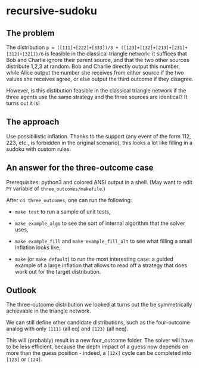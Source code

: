 # recursive-sudoku

## The problem

The distribution `p = ([111]+[222]+[333])/3 + ([123]+[132]+[213]+[231]+[312]+[321])/6` is feasible in the classical triangle network: it suffices that Bob and Charlie ignore their parent source, and that the two other sources distribute 1,2,3 at random. Bob and Charlie directly output this number, while Alice output the number she receives from either source if the two values she receives agree, or else output the third outcome if they disagree.

However, is this distibution feasible in the classical triangle network if the three agents use the same strategy and the three sources are identical? It turns out it is!

## The approach

Use possibilistic inflation. Thanks to the support (any event of the form 112, 223, etc., is forbidden in the original scenario),
this looks a lot like filling in a sudoku with custom rules.


## An answer for the three-outcome case

Prerequisites: python3 and colored ANSI output in a shell.
(May want to edit `PY` variable of `three_outcomes/makefile`.)

After `cd three_outcomes`, one can run the following:

- `make test` to run a sample of unit tests,

- `make example_algo` to see the sort of internal algorithm that the 
solver uses,

- `make example_fill` and `make example_fill_alt` to see what filling a small
inflation looks like,

- `make` (or `make default`) to run the most interesting case: a guided
example of a large inflation that allows to read off a strategy that does
work out for the target distribution.

## Outlook

The three-outcome distribution we looked at turns out the be symmetrically
achievable in the triangle network. 

We can still define other candidate distributions, such as the four-outcome
analog with only `[111]` (all eq) and `[123]` (all neq).

This will (probably) result in a new four_outcome folder. The solver
will have to be less efficient, because the depth impact of a guess
now depends on more than the guess position - indeed, a `[12x]` cycle can be
completed into `[123]` or `[124]`.
